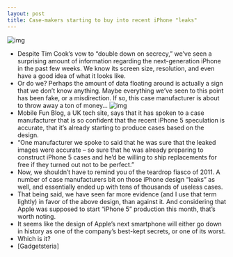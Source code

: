```yaml
---
layout: post
title: Case-makers starting to buy into recent iPhone "leaks"
---
```

![img](http://media.idownloadblog.com/wp-content/uploads/2012/06/iphone-5-case-rendering-e1340127453605.jpg)
* Despite Tim Cook’s vow to “double down on secrecy,” we’ve seen a surprising amount of information regarding the next-generation iPhone in the past few weeks. We know its screen size, resolution, and even have a good idea of what it looks like.
* Or do we? Perhaps the amount of data floating around is actually a sign that we don’t know anything. Maybe everything we’ve seen to this point has been fake, or a misdirection. If so, this case manufacturer is about to throw away a ton of money…
![img](http://media.idownloadblog.com/wp-content/uploads/2012/06/iphone-5-designs-e1340127488483.jpg)
* Mobile Fun Blog, a UK tech site, says that it has spoken to a case manufacturer that is so confident that the recent iPhone 5 speculation is accurate, that it’s already starting to produce cases based on the design.
* “One manufacturer we spoke to said that he was sure that the leaked images were accurate – so sure that he was already preparing to construct iPhone 5 cases and he’d be willing to ship replacements for free if they turned out not to be perfect.”
* Now, we shouldn’t have to remind you of the teardrop fiasco of 2011. A number of case manufacturers bit on those iPhone design “leaks” as well, and essentially ended up with tens of thousands of useless cases.
* That being said, we have seen far more evidence (and I use that term lightly) in favor of the above design, than against it. And considering that Apple was supposed to start “iPhone 5” production this month, that’s worth noting.
* It seems like the design of Apple’s next smartphone will either go down in history as one of the company’s best-kept secrets, or one of its worst.
* Which is it?
* [Gadgetsteria]

